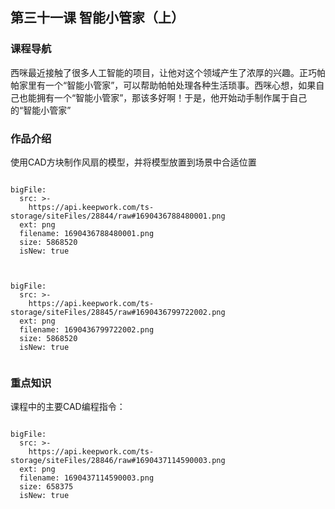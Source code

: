 

## 第三十一课 智能小管家（上）
### 课程导航
西咪最近接触了很多人工智能的项目，让他对这个领域产生了浓厚的兴趣。正巧帕帕家里有一个“智能小管家”，可以帮助帕帕处理各种生活琐事。西咪心想，如果自己也能拥有一个“智能小管家”，那该多好啊！于是，他开始动手制作属于自己的“智能小管家”


### 作品介绍
使用CAD方块制作风扇的模型，并将模型放置到场景中合适位置


 

```@BigFile

bigFile:
  src: >-
    https://api.keepwork.com/ts-storage/siteFiles/28844/raw#1690436788480001.png
  ext: png
  filename: 1690436788480001.png
  size: 5868520
  isNew: true
          
```


```@BigFile

bigFile:
  src: >-
    https://api.keepwork.com/ts-storage/siteFiles/28845/raw#1690436799722002.png
  ext: png
  filename: 1690436799722002.png
  size: 5868520
  isNew: true
          
```

 
 
 

### 重点知识
课程中的主要CAD编程指令：
 
 
```@BigFile

bigFile:
  src: >-
    https://api.keepwork.com/ts-storage/siteFiles/28846/raw#1690437114590003.png
  ext: png
  filename: 1690437114590003.png
  size: 658375
  isNew: true
          
```